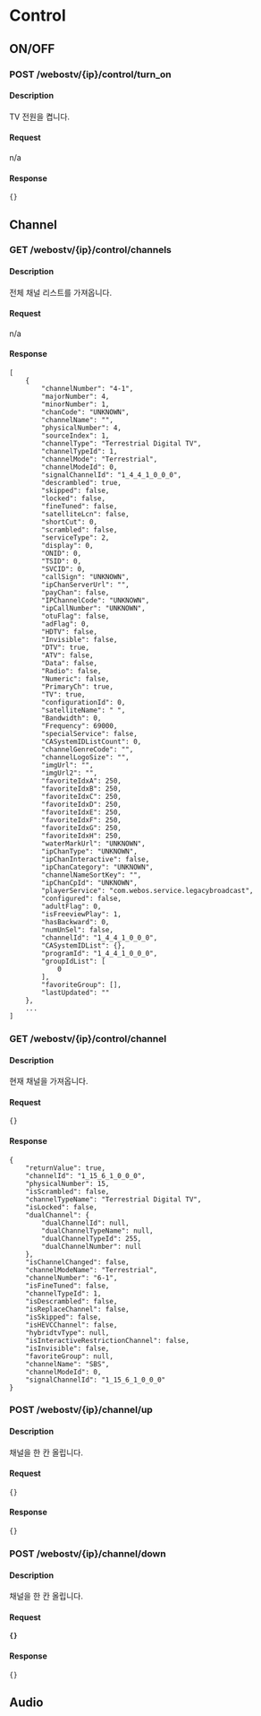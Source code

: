 # Control

## ON/OFF

### POST /webostv/{ip}/control/turn\_on

#### Description

TV 전원을 켭니다.

#### Request

n/a

#### Response

```
{}
```

## Channel

### GET /webostv/{ip}/control/channels

#### Description

전체 채널 리스트를 가져옵니다.

#### Request

n/a

#### Response

```
[
    {
        "channelNumber": "4-1",
        "majorNumber": 4,
        "minorNumber": 1,
        "chanCode": "UNKNOWN",
        "channelName": "",
        "physicalNumber": 4,
        "sourceIndex": 1,
        "channelType": "Terrestrial Digital TV",
        "channelTypeId": 1,
        "channelMode": "Terrestrial",
        "channelModeId": 0,
        "signalChannelId": "1_4_4_1_0_0_0",
        "descrambled": true,
        "skipped": false,
        "locked": false,
        "fineTuned": false,
        "satelliteLcn": false,
        "shortCut": 0,
        "scrambled": false,
        "serviceType": 2,
        "display": 0,
        "ONID": 0,
        "TSID": 0,
        "SVCID": 0,
        "callSign": "UNKNOWN",
        "ipChanServerUrl": "",
        "payChan": false,
        "IPChannelCode": "UNKNOWN",
        "ipCallNumber": "UNKNOWN",
        "otuFlag": false,
        "adFlag": 0,
        "HDTV": false,
        "Invisible": false,
        "DTV": true,
        "ATV": false,
        "Data": false,
        "Radio": false,
        "Numeric": false,
        "PrimaryCh": true,
        "TV": true,
        "configurationId": 0,
        "satelliteName": " ",
        "Bandwidth": 0,
        "Frequency": 69000,
        "specialService": false,
        "CASystemIDListCount": 0,
        "channelGenreCode": "",
        "channelLogoSize": "",
        "imgUrl": "",
        "imgUrl2": "",
        "favoriteIdxA": 250,
        "favoriteIdxB": 250,
        "favoriteIdxC": 250,
        "favoriteIdxD": 250,
        "favoriteIdxE": 250,
        "favoriteIdxF": 250,
        "favoriteIdxG": 250,
        "favoriteIdxH": 250,
        "waterMarkUrl": "UNKNOWN",
        "ipChanType": "UNKNOWN",
        "ipChanInteractive": false,
        "ipChanCategory": "UNKNOWN",
        "channelNameSortKey": "",
        "ipChanCpId": "UNKNOWN",
        "playerService": "com.webos.service.legacybroadcast",
        "configured": false,
        "adultFlag": 0,
        "isFreeviewPlay": 1,
        "hasBackward": 0,
        "numUnSel": false,
        "channelId": "1_4_4_1_0_0_0",
        "CASystemIDList": {},
        "programId": "1_4_4_1_0_0_0",
        "groupIdList": [
            0
        ],
        "favoriteGroup": [],
        "lastUpdated": ""
    },
    ...
]
```

### GET /webostv/{ip}/control/channel

#### Description

현재 채널을 가져옵니다.&#x20;

#### Request

```
{}
```

#### Response

```
{
    "returnValue": true,
    "channelId": "1_15_6_1_0_0_0",
    "physicalNumber": 15,
    "isScrambled": false,
    "channelTypeName": "Terrestrial Digital TV",
    "isLocked": false,
    "dualChannel": {
        "dualChannelId": null,
        "dualChannelTypeName": null,
        "dualChannelTypeId": 255,
        "dualChannelNumber": null
    },
    "isChannelChanged": false,
    "channelModeName": "Terrestrial",
    "channelNumber": "6-1",
    "isFineTuned": false,
    "channelTypeId": 1,
    "isDescrambled": false,
    "isReplaceChannel": false,
    "isSkipped": false,
    "isHEVCChannel": false,
    "hybridtvType": null,
    "isInteractiveRestrictionChannel": false,
    "isInvisible": false,
    "favoriteGroup": null,
    "channelName": "SBS",
    "channelModeId": 0,
    "signalChannelId": "1_15_6_1_0_0_0"
}
```

### POST /webostv/{ip}/channel/up

#### Description

채널을 한 칸 올립니다.

#### Request

```
{}
```

#### Response

```
{}
```



### POST /webostv/{ip}/channel/down

#### Description

채널을 한 칸 올립니다.

#### Request

<pre><code><strong>{}</strong></code></pre>

#### Response

```
{}
```

## Audio

